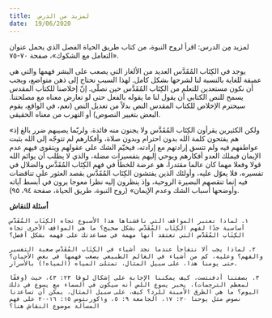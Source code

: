 ```yaml
---
title:  لمزيد من الدرس
date:  19/06/2020
---
```


لمزيد مِن الدرس: اقرأ لروح النبوة، من كتاب طريق الحياة الفصل الذي يحمل عنوان «التعامل مع الشكوك»، صفحة ٧٠-٧٥.

يوجد في الكِتَاب المُقَدَّس العديد من الألغاز التي يصعب على البشر فهمها والتي هي عميقة للغاية بالنسبة لنا لشرحها بشكل كامل. لهذا السبب نحتاج إلى ذهن متواضع، ويجب أن نكون مستعدين للتعلم من الكِتَاب المُقَدَّس حين نصلّي. إنّ إخلاصنا للكتاب المقدس يسمح للنص الكتابي أن يقول لنا ما يقوله بالفعل حتى لو تعارض معناه مع مصلحتنا. سيحترم الإخلاص للكتاب المقدس النص بدلاً من تعديل النص (نعم، في الواقع، يقوم البعض بتغيير النصوص) أو التهرب من معناه الحقيقي.

«ولكن الكثيرين يقرأون الكِتَاب المُقَدَّس ولا يجنون منه فائدة، ولربّما يصيبهم ضرر بالغ إذ هم يفتحون كلمة الله بدون احترام وبدون صلاة، وأفكارهم لم تتوجّه إلى الله بثبت عواطفهم فيه ولم تتسق إرادتهم مع إرادته، فيخيّم الشك على عقولهم ويتقوى فيهم عدم الإيمان فيملك العدو أفكارهم ويوحي إليهم بتفسيرات مضلة، والذي لا يطلب أن يوائم الله قولا وفعلا مهما كان عالما مقتدرا، هو عرضة للخطأ في فهم الكِتَاب المُقَدَّس والضلال في تفسيره، فلا يعوّل عليه، وأولئك الذين يفتشون الكِتَاب المُقَدَّس بقصد العثور على تناقضات فيه إنما تنقصهم البصيرة الروحية، وإذ ينظرون إليه نظرا معوجا يرون في أبسط آياته وأوضحها أسباب الشك وعدم الإيمان» (روح النبوة، طريق الحياة، صفحة ٩٤، ٩٥).

**أسئلة للنقاش**

`١. لماذا تعتبر المواقف التي ناقشناها هذا الأسبوع تجاه الكِتَاب المُقَدَّس أساسية جدًا لفهم الكِتَاب المُقَدَّس بشكل صحيح؟ ما هي المواقف الأخرى تجاه الكِتَاب المُقَدَّس التي تعتقد أنها مهمة في مساعدتك على فهمه بشكل أفضل؟`

`٢. لماذا يجب ألا نتفاجأ عندما نجد أشياء في الكِتَاب المُقَدَّس صعبة التفسير والفهم؟ وعليه، كم من أشياء في العالم الطبيعي يصعب فهمها في بعض الأحيان؟ حتى يومنا هذا، على سبيل المثال، تمتلئ المياه (المياه!) بالأسرار.`

`٣. بصفتنا أدفنتست، كيف يمكننا الإجابة على إشكال لوقا ٢٣: ٤٣، حيث (وفقًا لمعظم الترجمات)، يخبر يسوع اللص أنه سيكون في السماء مع يسوع في ذلك اليوم؟ ما هي الطرق الأمينة للرد؟ كيف، على سبيل المثال، يمكن أن تساعدنا نصوص مثل يوحنا ٢٠: ١٧، الجامعة ٩: ٥، و١كورنثوس ١٥: ١٦-٢٠ على فهم المسألة موضوع النقاش هنا؟`